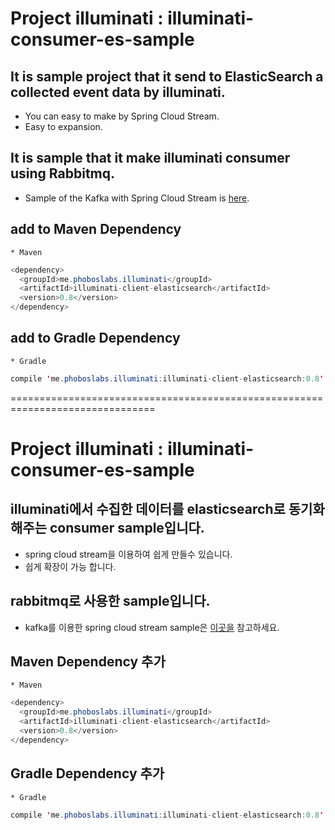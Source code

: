  
# Project illuminati : illuminati-consumer-es-sample

## It is sample project that it send to ElasticSearch a collected event data by illuminati.
 * You can easy to make by Spring Cloud Stream.
 * Easy to expansion.
 
## It is sample that it make illuminati consumer using Rabbitmq.
 * Sample of the Kafka with Spring Cloud Stream is [here](https://github.com/LeeKyoungIl/SpringCamp2017). 
 
## add to Maven Dependency
    * Maven
    
```java
<dependency>
  <groupId>me.phoboslabs.illuminati</groupId>
  <artifactId>illuminati-client-elasticsearch</artifactId>
  <version>0.8</version>
</dependency>
```

## add to Gradle Dependency
    * Gradle
    
```java
compile 'me.phoboslabs.illuminati:illuminati-client-elasticsearch:0.8'
```


===============================================================================
 
# Project illuminati : illuminati-consumer-es-sample

## illuminati에서 수집한 데이터를 elasticsearch로 동기화 해주는 consumer sample입니다.
 * spring cloud stream을 이용하여 쉽게 만들수 있습니다.
 * 쉽게 확장이 가능 합니다.
 
## rabbitmq로 사용한 sample입니다. 
 * kafka를 이용한 spring cloud stream sample은 [이곳을](https://github.com/LeeKyoungIl/SpringCamp2017) 참고하세요. 
 
## Maven Dependency 추가 
    * Maven
    
```java
<dependency>
  <groupId>me.phoboslabs.illuminati</groupId>
  <artifactId>illuminati-client-elasticsearch</artifactId>
  <version>0.8</version>
</dependency>
```

## Gradle Dependency 추가 
    * Gradle
    
```java
compile 'me.phoboslabs.illuminati:illuminati-client-elasticsearch:0.8'
```
